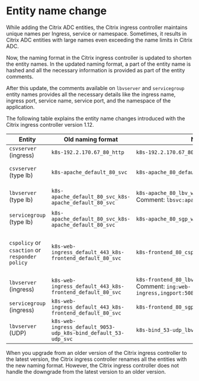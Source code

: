 # Entity name change

While adding the Citrix ADC entities, the Citrix ingress controller maintains unique names per Ingress, service or namespace. Sometimes, it results in Citrix ADC entities with large names even exceeding the name limits in Citrix ADC.

Now, the naming format in the Citrix ingress controller is updated to shorten the entity names. In the updated naming format, a part of the entity name is hashed and all the necessary information is provided as part of the entity comments.

After this update, the comments available on `lbvserver` and `servicegroup` entity names provides all the necessary details like the ingress name, ingress port, service name, service port, and the namespace of the application.

The following table explains the entity name changes introduced with the Citrix ingress controller version 1.12.

| Entity | Old naming format | New naming format | Description/Comments   |
| ------------------------ | ---------- | --------------------------- | ------|
| `csvserver` (ingress)|`k8s-192.2.170.67_80_http`  |`k8s-192.2.170.67_80_http`  |  no changes|
| `csvserver` (type lb) | `k8s-apache_default_80_svc` | `k8s-apache_80_default_svc` | Now, the port is followed by a namespace |
| `lbvserver` (type lb) | `k8s-apache_default_80_svc_k8s-apache_default_80_svc`| `k8s-apache_80_lbv_wlikeqxno5vunbthsoj4lxegk7cddh6p` Comment: `lbsvc:apache,svcport:80,ns:default`| The comment for `type LoadBalancer` is now different |
| `servicegroup` (type lb) | `k8s-apache_default_80_svc_k8s-apache_default_80_svc` | `k8s-apache_80_sgp_wlikeqxno5vunbthsoj4lxegk7cddh6p` |The suffix `sgp` is added  |
| `cspolicy` or `csaction` or `responder policy`| `k8s-web-ingress_default_443_k8s-frontend_default_80_svc` | `k8s-frontend_80_csp_267pneiak5rw6hoygvrqrzpm4k6thz2p` | Moved service-name, service-port to the beginning, added suffix of cs, hashed ingress-name, ingress-port, and namespace |
| `lbvserver` (ingress)| `k8s-web-ingress_default_443_k8s-frontend_default_80_svc` | `k8s-frontend_80_lbv_267pneiak5rw6hoygvrqrzpm4k6thz2p` Comment: `ing:web-ingress,ingport:5080,ns:default,svc:frontend,svcport:80` | Suffix `lbv` and comment added to the entity |
| `servicegroup` (ingress)| `k8s-web-ingress_default_443_k8s-frontend_default_80_svc` | `k8s-frontend_80_sgp_267pneiak5rw6hoygvrqrzpm4k6thz2p` | Suffix `sgp` is added. |
| `lbvserver` (UDP)| `k8s-web-ingress_default_9053-udp_k8s-bind_default_53-udp_svc` | `k8s-bind_53-udp_lbv_uyomblblagixrtw3cxrf23tak6wkpfmw` | `-udp` is still appended to the port as earlier.|

When you upgrade from an older version of the Citrix ingress controller to the latest version, the Citrix ingress controller renames all the entities with the new naming format. However, the Citrix ingress controller does not handle the downgrade from the latest version to an older version.
